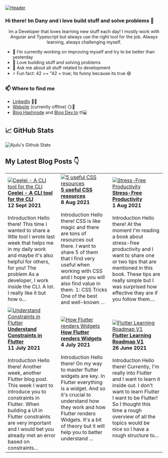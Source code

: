 [![Header](https://images.unsplash.com/photo-1564865878688-9a244444042a?ixlib=rb-1.2.1&ixid=eyJhcHBfaWQiOjEyMDd9&auto=format&fit=crop&w=1350&q=80 "Header")](https://images.unsplash.com/photo-1564865878688-9a244444042a?ixlib=rb-1.2.1&ixid=eyJhcHBfaWQiOjEyMDd9&auto=format&fit=crop&w=1350&q=80)
### Hi there! Im Dany and i love build stuff and solve problems 👋
<p align="center">Im a Developer that loves learning new stuff each day! I mostly work with Angular and Typescript but always use the right tool for the job. Always learning, always challenging myself.</p>

- 🔭 I’m currently working on improving myself and try to be better than yesterday
- 🌱 Love building stuff and solving problems
- 💬 Ask me about all stuff related to development
- ⚡ Fun fact: 42 == "42 = true; Its funny because its true 😄

### 📫 Where to find me
- [LinkedIn](https://linkedin.com/in/danytulumidis) 👨💼
- [Website](https://danytulumidis.com/) (currently offline) 😏🔗
- [Blog Hashnode](https://danysdevcorner.hashnode.dev/) and [Blog Dev.to](https://dev.to/danytulumidis) 🤓💻


## &#x1f4c8; GitHub Stats
![Ajulu's Github Stats](https://github-readme-stats.vercel.app/api?username=danytulumidis&show_icons=true&theme=radical)

## My Latest Blog Posts 👇
<!-- HASHNODE_BLOG:START -->
<table><tr><td><a href="https://danysdevcorner.hashnode.dev/ceelei-a-cli-tool-for-the-cli" title="Ceelei - A CLI tool for the CLI"><img src="https://cdn.hashnode.com/res/hashnode/image/upload/v1631443854344/PPza-t2bF.jpeg" alt="Ceelei - A CLI tool for the CLI"   /></a>
<a href="https://danysdevcorner.hashnode.dev/ceelei-a-cli-tool-for-the-cli" title="Ceelei - A CLI tool for the CLI"><strong>Ceelei - A CLI tool for the CLI</strong></a>
<div><strong>12 Sept 2021</strong></div>
<br/> Introduction
Hello there!
This time I wanted to share a little tool I wrote last week that helps me in my daily work and maybe it's also helpful for others, for you!
The problem
As a developer, I work inside the CLI. A lot. I really like it but how o...</td><td><a href="https://danysdevcorner.hashnode.dev/5-useful-css-resources" title="5 useful CSS resources"><img src="https://cdn.hashnode.com/res/hashnode/image/upload/v1628413058159/OgJiVtXLWc.jpeg" alt="5 useful CSS resources"   /></a>
<a href="https://danysdevcorner.hashnode.dev/5-useful-css-resources" title="5 useful CSS resources"><strong>5 useful CSS resources</strong></a>
<div><strong>8 Aug 2021</strong></div>
<br/> Introduction
Hello there!
CSS is like magic and there are tons of resources out there. I want to share 5 of them that I find very useful when working with CSS and I hope you will also find value in them.
1:  CSS Tricks
One of the best and well-known ...</td><td><a href="https://danysdevcorner.hashnode.dev/stress-free-productivity" title="Stress-Free Productivity"><img src="https://cdn.hashnode.com/res/hashnode/image/upload/v1627808973595/I5pZCXJRd.jpeg" alt="Stress-Free Productivity"   /></a>
<a href="https://danysdevcorner.hashnode.dev/stress-free-productivity" title="Stress-Free Productivity"><strong>Stress-Free Productivity</strong></a>
<div><strong>1 Aug 2021</strong></div>
<br/> Introduction
Hello there!
At the moment I'm reading a book about stress-free productivity and I want to share one or two tips that are mentioned in this book. These tips are really simple but I was surprised how effective they are if you follow them....</td></tr><tr><td><a href="https://danysdevcorner.hashnode.dev/understand-constraints-in-flutter" title="Understand Constraints in Flutter"><img src="https://cdn.hashnode.com/res/hashnode/image/upload/v1626010916582/n2q9siLfS.jpeg" alt="Understand Constraints in Flutter"   /></a>
<a href="https://danysdevcorner.hashnode.dev/understand-constraints-in-flutter" title="Understand Constraints in Flutter"><strong>Understand Constraints in Flutter</strong></a>
<div><strong>11 July 2021</strong></div>
<br/> Introduction
Hello there!
Another week, another Flutter blog post. This week I want to introduce you to constraints in Flutter. When building a UI in Flutter constraints are very important and I would bet you already met an error based on constraints...</td><td><a href="https://danysdevcorner.hashnode.dev/how-flutter-renders-widgets" title="How Flutter renders Widgets"><img src="https://cdn.hashnode.com/res/hashnode/image/upload/v1625404735390/tLe71aUPq.jpeg" alt="How Flutter renders Widgets"   /></a>
<a href="https://danysdevcorner.hashnode.dev/how-flutter-renders-widgets" title="How Flutter renders Widgets"><strong>How Flutter renders Widgets</strong></a>
<div><strong>4 July 2021</strong></div>
<br/> Introduction
Hello there!
On my way to master flutter widgets are key. In Flutter everything is a widget. And so it's crucial to understand how they work and how Flutter renders Widgets. It's a bit of theory but it will help you to better understand ...</td><td><a href="https://danysdevcorner.hashnode.dev/flutter-learning-roadmap-v1" title="Flutter Learning Roadmap V1"><img src="https://cdn.hashnode.com/res/hashnode/image/upload/v1624732550535/0MWs2nelI.jpeg" alt="Flutter Learning Roadmap V1"   /></a>
<a href="https://danysdevcorner.hashnode.dev/flutter-learning-roadmap-v1" title="Flutter Learning Roadmap V1"><strong>Flutter Learning Roadmap V1</strong></a>
<div><strong>26 June 2021</strong></div>
<br/> Introduction
Hello there!
Currently, I'm really into Flutter and I want to learn it inside out. I don't want to learn Flutter I want to be Flutter! So I thought this time a rough overview of all the topics would be nice so I have a rough structure to...</td></tr></table>
<!-- HASHNODE_BLOG:END -->
